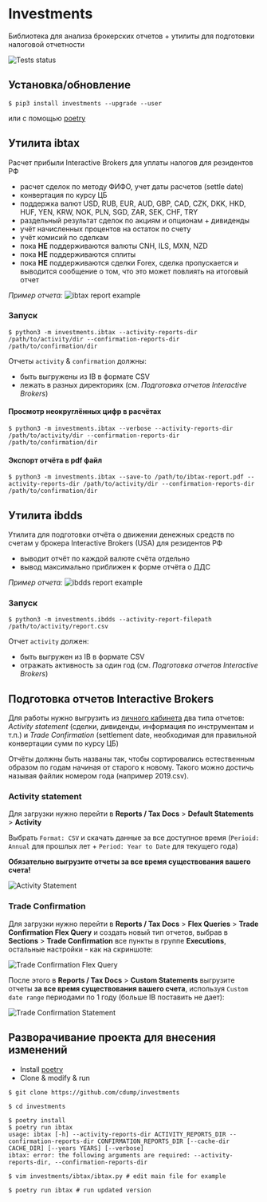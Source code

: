 # Investments
Библиотека для анализа брокерских отчетов + утилиты для подготовки налоговой отчетности

![Tests status](https://github.com/cdump/investments/workflows/tests/badge.svg)

## Установка/обновление
```
$ pip3 install investments --upgrade --user
```
или с помощью [poetry](https://python-poetry.org/)

## Утилита ibtax
Расчет прибыли Interactive Brokers для уплаты налогов для резидентов РФ

- расчет сделок по методу ФИФО, учет даты расчетов (settle date)
- конвертация по курсу ЦБ
- поддержка валют USD, RUB, EUR, AUD, GBP, CAD, CZK, DKK, HKD, HUF, YEN, KRW, NOK, PLN, SGD, ZAR, SEK, CHF, TRY
- раздельный результат сделок по акциям и опционам + дивиденды
- учёт начисленных процентов на остаток по счету
- учёт комисий по сделкам
- пока **НЕ** поддерживаются валюты CNH, ILS, MXN, NZD
- пока **НЕ** поддерживаются сплиты
- пока **НЕ** поддерживаются сделки Forex, сделка пропускается и выводится сообщение о том, что это может повлиять на итоговый отчет

*Пример отчета:*
![ibtax report example](./images/ibtax_2020.jpg)

### Запуск
```
$ python3 -m investments.ibtax --activity-reports-dir /path/to/activity/dir --confirmation-reports-dir /path/to/confirmation/dir
```
Отчеты `activity` & `confirmation` должны:
- быть выгружены из IB в формате CSV
- лежать в разных директориях (см. *Подготовка отчетов Interactive Brokers*)

#### Просмотр неокруглённых цифр в расчётах
```
$ python3 -m investments.ibtax --verbose --activity-reports-dir /path/to/activity/dir --confirmation-reports-dir /path/to/confirmation/dir
```

#### Экспорт отчёта в pdf файл
```
$ python3 -m investments.ibtax --save-to /path/to/ibtax-report.pdf --activity-reports-dir /path/to/activity/dir --confirmation-reports-dir /path/to/confirmation/dir
```


## Утилита ibdds
Утилита для подготовки отчёта о движении денежных средств по счетам у брокера Interactive Brokers (USA) для резидентов РФ

- выводит отчёт по каждой валюте счёта отдельно
- вывод максимально приближен к форме отчёта о ДДС

*Пример отчета:*
![ibdds report example](./images/ibdds_2020.png)

### Запуск
```
$ python3 -m investments.ibdds --activity-report-filepath /path/to/activity/report.csv
```
Отчет `activity` должен:
- быть выгружен из IB в формате CSV
- отражать активность за один год (см. *Подготовка отчетов Interactive Brokers*)


## Подготовка отчетов Interactive Brokers
Для работы нужно выгрузить из [личного кабинета](https://www.interactivebrokers.co.uk/sso/Login) два типа отчетов: *Activity statement* (сделки, дивиденды, информация по инструментам и т.п.) и *Trade Confirmation* (settlement date, необходимая для правильной конвертации сумм по курсу ЦБ)

Отчёты должны быть названы так, чтобы сортировались естественным образом по годам начиная от старого к новому. Такого можно достичь называя файлик номером года (например 2019.csv).

### Activity statement
Для загрузки нужно перейти в **Reports / Tax Docs** > **Default Statements** > **Activity**

Выбрать `Format: CSV` и скачать данные за все доступное время (`Perioid: Annual` для прошлых лет + `Period: Year to Date` для текущего года)

**Обязательно выгрузите отчеты за все время существования вашего счета!**

![Activity Statement](./images/ib_report_activity.jpg)

### Trade Confirmation

Для загрузки нужно перейти в **Reports / Tax Docs** > **Flex Queries** > **Trade Confirmation Flex Query** и создать новый тип отчетов, выбрав в **Sections** > **Trade Confirmation** все пункты в группе **Executions**, остальные настройки - как на скриншоте:

![Trade Confirmation Flex Query](./images/ib_trade_confirmation_settings.jpg)

После этого в **Reports / Tax Docs** > **Custom Statements** выгрузите отчеты **за все время существования вашего счета**, используя `Custom date range` периодами по 1 году (больше IB поставить не дает):


![Trade Confirmation Statement](./images/ib_report_trade_confirmation.jpg)


## Разворачивание проекта для внесения изменений

- Install [poetry](https://python-poetry.org/docs/#installation)
- Clone & modify & run

```
$ git clone https://github.com/cdump/investments

$ cd investments

$ poetry install
$ poetry run ibtax
usage: ibtax [-h] --activity-reports-dir ACTIVITY_REPORTS_DIR --confirmation-reports-dir CONFIRMATION_REPORTS_DIR [--cache-dir CACHE_DIR] [--years YEARS] [--verbose]
ibtax: error: the following arguments are required: --activity-reports-dir, --confirmation-reports-dir

$ vim investments/ibtax/ibtax.py # edit main file for example

$ poetry run ibtax # run updated version
```
